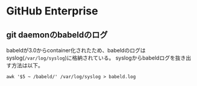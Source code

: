 # GitHub Enterprise 

## git daemonのbabeldのログ
babeldが3.0からcontainer化されたため、babeldのログはsyslog(`/var/log/syslog`)に格納されている。
syslogからbabeldログを抜き出す方法は以下。
```
awk '$5 ~ /babeld/' /var/log/syslog > babeld.log
```

